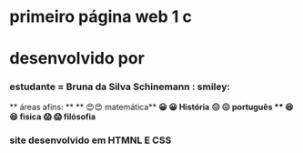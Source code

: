 # primeiro página web 1 c
# desenvolvido por
### estudante = Bruna da Silva Schinemann : smiley:
** áreas afins: **
** 😍:heart_eyes: matemática**
**😀 :grinning: História**
**😖 :confounded: português **
**😆 :satisfied:** fisica**
**😱 :scream: filósofia**
### site desenvolvido em HTMNL E CSS
